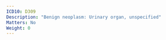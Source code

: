 ```yaml
---
ICD10: D309
Description: "Benign neoplasm: Urinary organ, unspecified"
Matters: No
Weight: 0
---
```

